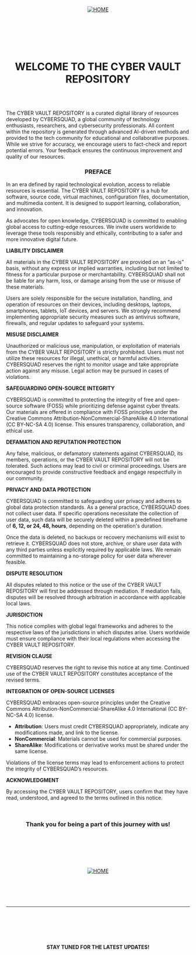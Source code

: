 <br>
<br>
<br>
<br>


<p align="center">
    <a href="https://github.com/cybersquadglobal">
        <img src="https://img.shields.io/badge/HOME-007bff?style=for-the-badge&labelColor=000000" alt="HOME" style="margin: 10px;">
    </a>
</p>


<br>
<br>
<br>
<br>

<h1 align="center">WELCOME TO THE CYBER VAULT REPOSITORY</h1>

 
<br>
<br>
 

 
The CYBER VAULT REPOSITORY is a curated digital library of resources developed by CYBERSQUAD, a global community of technology enthusiasts, researchers, and cybersecurity professionals. All content within the repository is generated through advanced AI-driven methods and provided to the tech community for educational and collaborative purposes. While we strive for accuracy, we encourage users to fact-check and report potential errors. Your feedback ensures the continuous improvement and quality of our resources.  


<h3 align="center">PREFACE</h3>


In an era defined by rapid technological evolution, access to reliable resources is essential. The CYBER VAULT REPOSITORY is a hub for software, source code, virtual machines, configuration files, documentation, and multimedia content. It is designed to support learning, collaboration, and innovation.  

As advocates for open knowledge, CYBERSQUAD is committed to enabling global access to cutting-edge resources. We invite users worldwide to leverage these tools responsibly and ethically, contributing to a safer and more innovative digital future.  

**LIABILITY DISCLAIMER**  

All materials in the CYBER VAULT REPOSITORY are provided on an “as-is” basis, without any express or implied warranties, including but not limited to fitness for a particular purpose or merchantability. CYBERSQUAD shall not be liable for any harm, loss, or damage arising from the use or misuse of these materials.  

Users are solely responsible for the secure installation, handling, and operation of resources on their devices, including desktops, laptops, smartphones, tablets, IoT devices, and servers. We strongly recommend implementing appropriate security measures such as antivirus software, firewalls, and regular updates to safeguard your systems.  

**MISUSE DISCLAIMER**  

Unauthorized or malicious use, manipulation, or exploitation of materials from the CYBER VAULT REPOSITORY is strictly prohibited. Users must not utilize these resources for illegal, unethical, or harmful activities. CYBERSQUAD reserves the right to monitor usage and take appropriate action against any misuse. Legal action may be pursued in cases of violations.  

**SAFEGUARDING OPEN-SOURCE INTEGRITY**  

CYBERSQUAD is committed to protecting the integrity of free and open-source software (FOSS) while prioritizing defense against cyber threats. Our materials are offered in compliance with FOSS principles under the Creative Commons Attribution-NonCommercial-ShareAlike 4.0 International (CC BY-NC-SA 4.0) license. This ensures transparency, collaboration, and ethical use.  

**DEFAMATION AND REPUTATION PROTECTION**  

Any false, malicious, or defamatory statements against CYBERSQUAD, its members, operations, or the CYBER VAULT REPOSITORY will not be tolerated. Such actions may lead to civil or criminal proceedings. Users are encouraged to provide constructive feedback and engage respectfully in our community.  

**PRIVACY AND DATA PROTECTION**  

CYBERSQUAD is committed to safeguarding user privacy and adheres to global data protection standards. As a general practice, CYBERSQUAD does not collect user data. If specific operations necessitate the collection of user data, such data will be securely deleted within a predefined timeframe of **6, 12, or 24, 48, hours**, depending on the operation's duration.  

Once the data is deleted, no backups or recovery mechanisms will exist to retrieve it. CYBERSQUAD does not store, archive, or share user data with any third parties unless explicitly required by applicable laws. We remain committed to maintaining a no-storage policy for user data wherever feasible.


**DISPUTE RESOLUTION**  

All disputes related to this notice or the use of the CYBER VAULT REPOSITORY will first be addressed through mediation. If mediation fails, disputes will be resolved through arbitration in accordance with applicable local laws.  

**JURISDICTION**  

This notice complies with global legal frameworks and adheres to the respective laws of the jurisdictions in which disputes arise. Users worldwide must ensure compliance with their local regulations when accessing the CYBER VAULT REPOSITORY.  

**REVISION CLAUSE**  

CYBERSQUAD reserves the right to revise this notice at any time. Continued use of the CYBER VAULT REPOSITORY constitutes acceptance of the revised terms.  

**INTEGRATION OF OPEN-SOURCE LICENSES**  

CYBERSQUAD embraces open-source principles under the Creative Commons Attribution-NonCommercial-ShareAlike 4.0 International (CC BY-NC-SA 4.0) license.  

- **Attribution**: Users must credit CYBERSQUAD appropriately, indicate any modifications made, and link to the license.  
- **NonCommercial**: Materials cannot be used for commercial purposes.  
- **ShareAlike**: Modifications or derivative works must be shared under the same license.  

Violations of the license terms may lead to enforcement actions to protect the integrity of CYBERSQUAD’s resources.  

**ACKNOWLEDGMENT**  

By accessing the CYBER VAULT REPOSITORY, users confirm that they have read, understood, and agreed to the terms outlined in this notice.  

<br>


<h3 align="center">Thank you for being a part of this journey with us!</h3>





<br>
<br>
<br>
<br>


<p align="center">
    <a href="https://github.com/cybersquadglobal">
        <img src="https://img.shields.io/badge/HOME-007bff?style=for-the-badge&labelColor=000000" alt="HOME" style="margin: 10px;">
    </a>
</p



<br>
<br>
<br>
<br>




----------


<br>
<br>
<br>
<br>
 

  
<h4 align="center">STAY TUNED FOR THE LATEST UPDATES!</h4>



<br>
<br>
